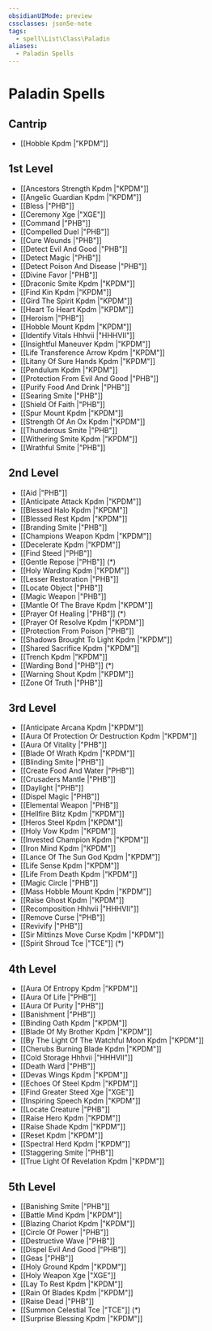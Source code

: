 ```yaml
---
obsidianUIMode: preview
cssclasses: json5e-note
tags:
  - spell\List\Class\Paladin
aliases:
  - Paladin Spells
---
```

# Paladin Spells

## Cantrip

- [[Hobble Kpdm \|"KPDM"]]

## 1st Level

- [[Ancestors Strength Kpdm \|"KPDM"]]
- [[Angelic Guardian Kpdm \|"KPDM"]]
- [[Bless \|"PHB"]]
- [[Ceremony Xge \|"XGE"]]
- [[Command \|"PHB"]]
- [[Compelled Duel \|"PHB"]]
- [[Cure Wounds \|"PHB"]]
- [[Detect Evil And Good \|"PHB"]]
- [[Detect Magic \|"PHB"]]
- [[Detect Poison And Disease \|"PHB"]]
- [[Divine Favor \|"PHB"]]
- [[Draconic Smite Kpdm \|"KPDM"]]
- [[Find Kin Kpdm \|"KPDM"]]
- [[Gird The Spirit Kpdm \|"KPDM"]]
- [[Heart To Heart Kpdm \|"KPDM"]]
- [[Heroism \|"PHB"]]
- [[Hobble Mount Kpdm \|"KPDM"]]
- [[Identify Vitals Hhhvii \|"HHHVII"]]
- [[Insightful Maneuver Kpdm \|"KPDM"]]
- [[Life Transference Arrow Kpdm \|"KPDM"]]
- [[Litany Of Sure Hands Kpdm \|"KPDM"]]
- [[Pendulum Kpdm \|"KPDM"]]
- [[Protection From Evil And Good \|"PHB"]]
- [[Purify Food And Drink \|"PHB"]]
- [[Searing Smite \|"PHB"]]
- [[Shield Of Faith \|"PHB"]]
- [[Spur Mount Kpdm \|"KPDM"]]
- [[Strength Of An Ox Kpdm \|"KPDM"]]
- [[Thunderous Smite \|"PHB"]]
- [[Withering Smite Kpdm \|"KPDM"]]
- [[Wrathful Smite \|"PHB"]]

## 2nd Level

- [[Aid \|"PHB"]]
- [[Anticipate Attack Kpdm \|"KPDM"]]
- [[Blessed Halo Kpdm \|"KPDM"]]
- [[Blessed Rest Kpdm \|"KPDM"]]
- [[Branding Smite \|"PHB"]]
- [[Champions Weapon Kpdm \|"KPDM"]]
- [[Decelerate Kpdm \|"KPDM"]]
- [[Find Steed \|"PHB"]]
- [[Gentle Repose \|"PHB"]] (\*)
- [[Holy Warding Kpdm \|"KPDM"]]
- [[Lesser Restoration \|"PHB"]]
- [[Locate Object \|"PHB"]]
- [[Magic Weapon \|"PHB"]]
- [[Mantle Of The Brave Kpdm \|"KPDM"]]
- [[Prayer Of Healing \|"PHB"]] (\*)
- [[Prayer Of Resolve Kpdm \|"KPDM"]]
- [[Protection From Poison \|"PHB"]]
- [[Shadows Brought To Light Kpdm \|"KPDM"]]
- [[Shared Sacrifice Kpdm \|"KPDM"]]
- [[Trench Kpdm \|"KPDM"]]
- [[Warding Bond \|"PHB"]] (\*)
- [[Warning Shout Kpdm \|"KPDM"]]
- [[Zone Of Truth \|"PHB"]]

## 3rd Level

- [[Anticipate Arcana Kpdm \|"KPDM"]]
- [[Aura Of Protection Or Destruction Kpdm \|"KPDM"]]
- [[Aura Of Vitality \|"PHB"]]
- [[Blade Of Wrath Kpdm \|"KPDM"]]
- [[Blinding Smite \|"PHB"]]
- [[Create Food And Water \|"PHB"]]
- [[Crusaders Mantle \|"PHB"]]
- [[Daylight \|"PHB"]]
- [[Dispel Magic \|"PHB"]]
- [[Elemental Weapon \|"PHB"]]
- [[Hellfire Blitz Kpdm \|"KPDM"]]
- [[Heros Steel Kpdm \|"KPDM"]]
- [[Holy Vow Kpdm \|"KPDM"]]
- [[Invested Champion Kpdm \|"KPDM"]]
- [[Iron Mind Kpdm \|"KPDM"]]
- [[Lance Of The Sun God Kpdm \|"KPDM"]]
- [[Life Sense Kpdm \|"KPDM"]]
- [[Life From Death Kpdm \|"KPDM"]]
- [[Magic Circle \|"PHB"]]
- [[Mass Hobble Mount Kpdm \|"KPDM"]]
- [[Raise Ghost Kpdm \|"KPDM"]]
- [[Recomposition Hhhvii \|"HHHVII"]]
- [[Remove Curse \|"PHB"]]
- [[Revivify \|"PHB"]]
- [[Sir Mittinzs Move Curse Kpdm \|"KPDM"]]
- [[Spirit Shroud Tce \|"TCE"]] (\*)

## 4th Level

- [[Aura Of Entropy Kpdm \|"KPDM"]]
- [[Aura Of Life \|"PHB"]]
- [[Aura Of Purity \|"PHB"]]
- [[Banishment \|"PHB"]]
- [[Binding Oath Kpdm \|"KPDM"]]
- [[Blade Of My Brother Kpdm \|"KPDM"]]
- [[By The Light Of The Watchful Moon Kpdm \|"KPDM"]]
- [[Cherubs Burning Blade Kpdm \|"KPDM"]]
- [[Cold Storage Hhhvii \|"HHHVII"]]
- [[Death Ward \|"PHB"]]
- [[Devas Wings Kpdm \|"KPDM"]]
- [[Echoes Of Steel Kpdm \|"KPDM"]]
- [[Find Greater Steed Xge \|"XGE"]]
- [[Inspiring Speech Kpdm \|"KPDM"]]
- [[Locate Creature \|"PHB"]]
- [[Raise Hero Kpdm \|"KPDM"]]
- [[Raise Shade Kpdm \|"KPDM"]]
- [[Reset Kpdm \|"KPDM"]]
- [[Spectral Herd Kpdm \|"KPDM"]]
- [[Staggering Smite \|"PHB"]]
- [[True Light Of Revelation Kpdm \|"KPDM"]]

## 5th Level

- [[Banishing Smite \|"PHB"]]
- [[Battle Mind Kpdm \|"KPDM"]]
- [[Blazing Chariot Kpdm \|"KPDM"]]
- [[Circle Of Power \|"PHB"]]
- [[Destructive Wave \|"PHB"]]
- [[Dispel Evil And Good \|"PHB"]]
- [[Geas \|"PHB"]]
- [[Holy Ground Kpdm \|"KPDM"]]
- [[Holy Weapon Xge \|"XGE"]]
- [[Lay To Rest Kpdm \|"KPDM"]]
- [[Rain Of Blades Kpdm \|"KPDM"]]
- [[Raise Dead \|"PHB"]]
- [[Summon Celestial Tce \|"TCE"]] (\*)
- [[Surprise Blessing Kpdm \|"KPDM"]]
